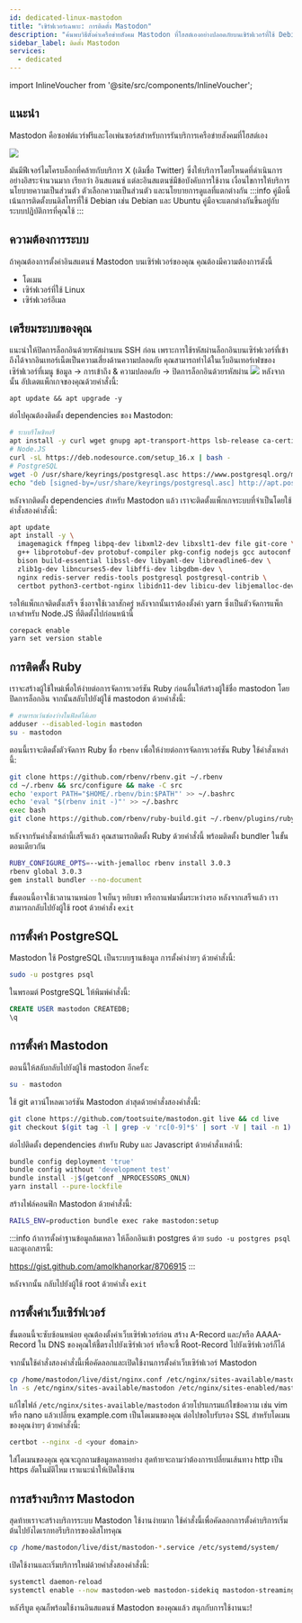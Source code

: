 ```yaml
---
id: dedicated-linux-mastodon
title: "เซิร์ฟเวอร์เฉพาะ: การติดตั้ง Mastodon"
description: "ค้นพบวิธีตั้งค่าเครือข่ายสังคม Mastodon ที่โฮสต์เองอย่างปลอดภัยบนเซิร์ฟเวอร์ที่ใช้ Debian สำหรับไมโครบล็อกอิสระ → เรียนรู้เพิ่มเติมตอนนี้"
sidebar_label: ติดตั้ง Mastodon
services:
  - dedicated
---
```


import InlineVoucher from '@site/src/components/InlineVoucher';

## แนะนำ

Mastodon คือซอฟต์แวร์ฟรีและโอเพ่นซอร์สสำหรับการรันบริการเครือข่ายสังคมที่โฮสต์เอง

![](https://screensaver01.zap-hosting.com/index.php/s/oNCpfBwLNB5f79P/preview)

มันมีฟีเจอร์ไมโครบล็อกที่คล้ายกับบริการ X (เดิมชื่อ Twitter) ซึ่งให้บริการโดยโหนดที่ดำเนินการอย่างอิสระจำนวนมาก เรียกว่า อินสแตนซ์
แต่ละอินสแตนซ์มีข้อบังคับการใช้งาน เงื่อนไขการให้บริการ นโยบายความเป็นส่วนตัว ตัวเลือกความเป็นส่วนตัว และนโยบายการดูแลที่แตกต่างกัน
:::info
คู่มือนี้เน้นการติดตั้งบนดิสโทรที่ใช้ Debian เช่น Debian และ Ubuntu คู่มือจะแตกต่างกันขึ้นอยู่กับระบบปฏิบัติการที่คุณใช้
:::

<InlineVoucher />

## ความต้องการระบบ
ถ้าคุณต้องการตั้งค่าอินสแตนซ์ Mastodon บนเซิร์ฟเวอร์ของคุณ คุณต้องมีความต้องการดังนี้
- โดเมน
- เซิร์ฟเวอร์ที่ใช้ Linux
- เซิร์ฟเวอร์อีเมล

## เตรียมระบบของคุณ
แนะนำให้ปิดการล็อกอินด้วยรหัสผ่านบน SSH ก่อน เพราะการใช้รหัสผ่านล็อกอินบนเซิร์ฟเวอร์ที่เข้าถึงได้จากอินเทอร์เน็ตเป็นความเสี่ยงด้านความปลอดภัย
คุณสามารถทำได้ในเว็บอินเทอร์เฟซของเซิร์ฟเวอร์ที่เมนู ข้อมูล -> การเข้าถึง & ความปลอดภัย -> ปิดการล็อกอินด้วยรหัสผ่าน
![](https://screensaver01.zap-hosting.com/index.php/s/k6bBoxt7HJ4jqnL/preview)
หลังจากนั้น อัปเดตแพ็กเกจของคุณด้วยคำสั่งนี้:
```
apt update && apt upgrade -y
```

ต่อไปคุณต้องติดตั้ง dependencies ของ Mastodon:
```bash
# ระบบรีโพซิทอรี
apt install -y curl wget gnupg apt-transport-https lsb-release ca-certificates
# Node.JS
curl -sL https://deb.nodesource.com/setup_16.x | bash -
# PostgreSQL
wget -O /usr/share/keyrings/postgresql.asc https://www.postgresql.org/media/keys/ACCC4CF8.asc
echo "deb [signed-by=/usr/share/keyrings/postgresql.asc] http://apt.postgresql.org/pub/repos/apt $(lsb_release -cs)-pgdg main" > /etc/apt/sources.list.d/postgresql.list
```

หลังจากติดตั้ง dependencies สำหรับ Mastodon แล้ว เราจะติดตั้งแพ็กเกจระบบที่จำเป็นโดยใช้คำสั่งสองคำสั่งนี้:
```bash
apt update
apt install -y \
  imagemagick ffmpeg libpq-dev libxml2-dev libxslt1-dev file git-core \
  g++ libprotobuf-dev protobuf-compiler pkg-config nodejs gcc autoconf \
  bison build-essential libssl-dev libyaml-dev libreadline6-dev \
  zlib1g-dev libncurses5-dev libffi-dev libgdbm-dev \
  nginx redis-server redis-tools postgresql postgresql-contrib \
  certbot python3-certbot-nginx libidn11-dev libicu-dev libjemalloc-dev
```
รอให้แพ็กเกจติดตั้งเสร็จ ซึ่งอาจใช้เวลาสักครู่ หลังจากนั้นเราต้องตั้งค่า yarn ซึ่งเป็นตัวจัดการแพ็กเกจสำหรับ Node.JS ที่ติดตั้งไปก่อนหน้านี้
```bash
corepack enable
yarn set version stable
```

## การติดตั้ง Ruby
เราจะสร้างผู้ใช้ใหม่เพื่อให้ง่ายต่อการจัดการเวอร์ชัน Ruby ก่อนอื่นให้สร้างผู้ใช้ชื่อ mastodon โดยปิดการล็อกอิน จากนั้นสลับไปยังผู้ใช้ mastodon ด้วยคำสั่งนี้:
```bash
# สามารถเว้นช่องว่างในฟิลด์ได้เลย
adduser --disabled-login mastodon
su - mastodon
```

ตอนนี้เราจะติดตั้งตัวจัดการ Ruby ชื่อ `rbenv` เพื่อให้ง่ายต่อการจัดการเวอร์ชัน Ruby ใช้คำสั่งเหล่านี้:
```bash
git clone https://github.com/rbenv/rbenv.git ~/.rbenv
cd ~/.rbenv && src/configure && make -C src
echo 'export PATH="$HOME/.rbenv/bin:$PATH"' >> ~/.bashrc
echo 'eval "$(rbenv init -)"' >> ~/.bashrc
exec bash
git clone https://github.com/rbenv/ruby-build.git ~/.rbenv/plugins/ruby-build
```
หลังจากรันคำสั่งเหล่านี้เสร็จแล้ว คุณสามารถติดตั้ง Ruby ด้วยคำสั่งนี้ พร้อมติดตั้ง bundler ในขั้นตอนเดียวกัน
```bash
RUBY_CONFIGURE_OPTS=--with-jemalloc rbenv install 3.0.3
rbenv global 3.0.3
gem install bundler --no-document
```
ขั้นตอนนี้อาจใช้เวลานานหน่อย ใจเย็นๆ หยิบชา หรือกาแฟมาดื่มระหว่างรอ หลังจากเสร็จแล้ว เราสามารถกลับไปยังผู้ใช้ root ด้วยคำสั่ง `exit`

## การตั้งค่า PostgreSQL
Mastodon ใช้ PostgreSQL เป็นระบบฐานข้อมูล การตั้งค่าง่ายๆ ด้วยคำสั่งนี้:
```bash
sudo -u postgres psql
```

ในพรอมต์ PostgreSQL ให้พิมพ์คำสั่งนี้:
```sql
CREATE USER mastodon CREATEDB;
\q
```

## การตั้งค่า Mastodon
ตอนนี้ให้สลับกลับไปยังผู้ใช้ mastodon อีกครั้ง:
```bash
su - mastodon
```
ใช้ git ดาวน์โหลดเวอร์ชัน Mastodon ล่าสุดด้วยคำสั่งสองคำสั่งนี้:
```bash
git clone https://github.com/tootsuite/mastodon.git live && cd live
git checkout $(git tag -l | grep -v 'rc[0-9]*$' | sort -V | tail -n 1)
```
ต่อไปติดตั้ง dependencies สำหรับ Ruby และ Javascript ด้วยคำสั่งเหล่านี้:
```bash
bundle config deployment 'true'
bundle config without 'development test'
bundle install -j$(getconf _NPROCESSORS_ONLN)
yarn install --pure-lockfile
```
สร้างไฟล์คอนฟิก Mastodon ด้วยคำสั่งนี้:
```bash
RAILS_ENV=production bundle exec rake mastodon:setup
```
:::info
ถ้าการตั้งค่าฐานข้อมูลล้มเหลว ให้ล็อกอินเข้า postgres ด้วย `sudo -u postgres psql` และดูเอกสารนี้:

https://gist.github.com/amolkhanorkar/8706915
:::

หลังจากนั้น กลับไปยังผู้ใช้ root ด้วยคำสั่ง `exit`

## การตั้งค่าเว็บเซิร์ฟเวอร์
ขั้นตอนนี้จะซับซ้อนหน่อย คุณต้องตั้งค่าเว็บเซิร์ฟเวอร์ก่อน สร้าง A-Record และ/หรือ AAAA-Record ใน DNS ของคุณให้ชี้ตรงไปยังเซิร์ฟเวอร์ หรือจะชี้ Root-Record ไปยังเซิร์ฟเวอร์ก็ได้

จากนั้นใช้คำสั่งสองคำสั่งนี้เพื่อคัดลอกและเปิดใช้งานการตั้งค่าเว็บเซิร์ฟเวอร์ Mastodon
```bash
cp /home/mastodon/live/dist/nginx.conf /etc/nginx/sites-available/mastodon
ln -s /etc/nginx/sites-available/mastodon /etc/nginx/sites-enabled/mastodon
```

แก้ไขไฟล์ `/etc/nginx/sites-available/mastodon` ด้วยโปรแกรมแก้ไขข้อความ เช่น vim หรือ nano แล้วเปลี่ยน example.com เป็นโดเมนของคุณ
ต่อไปขอใบรับรอง SSL สำหรับโดเมนของคุณง่ายๆ ด้วยคำสั่งนี้:
```bash
certbot --nginx -d <your domain>
```
ใส่โดเมนของคุณ คุณจะถูกถามข้อมูลหลายอย่าง สุดท้ายจะถามว่าต้องการเปลี่ยนเส้นทาง http เป็น https อัตโนมัติไหม เราแนะนำให้เปิดใช้งาน

## การสร้างบริการ Mastodon
สุดท้ายเราจะสร้างบริการระบบ Mastodon ใช้งานง่ายมาก
ใช้คำสั่งนี้เพื่อคัดลอกการตั้งค่าบริการเริ่มต้นไปยังไดเรกทอรีบริการของดิสโทรคุณ
```sh
cp /home/mastodon/live/dist/mastodon-*.service /etc/systemd/system/
```

เปิดใช้งานและเริ่มบริการใหม่ด้วยคำสั่งสองคำสั่งนี้:
```sh
systemctl daemon-reload
systemctl enable --now mastodon-web mastodon-sidekiq mastodon-streaming
```

หลังรีบูต คุณก็พร้อมใช้งานอินสแตนซ์ Mastodon ของคุณแล้ว สนุกกับการใช้งานนะ!

<InlineVoucher />
